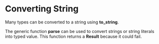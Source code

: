 # Converting String

Many types can be converted to a string using **to_string**.

The generic function **parse** can be used to convert strings or string literals into 
typed value. This function returns a **Result** because it could fail.
